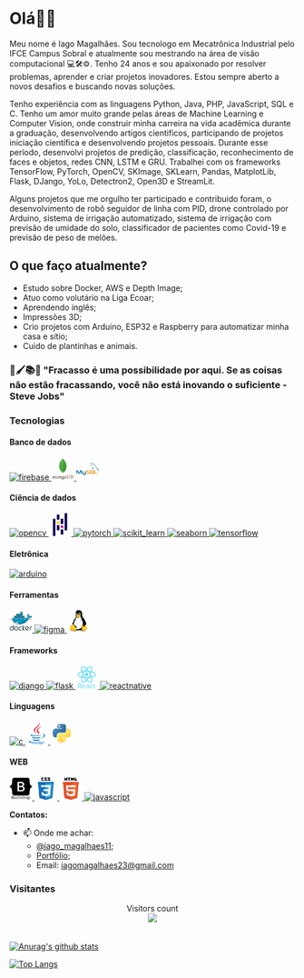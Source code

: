 # Olá👋🏾

Meu nome é Iago Magalhães. Sou tecnologo em Mecatrônica Industrial pelo IFCE Campus Sobral e atualmente sou mestrando na área de visão computacional 💻🛠⚙️. Tenho 24 anos e sou apaixonado por resolver problemas, aprender e criar projetos inovadores. Estou sempre aberto a novos desafios e buscando novas soluções.

Tenho experiência com as linguagens Python, Java, PHP, JavaScript, SQL e C. Tenho um amor muito grande pelas áreas de Machine Learning e Computer Vision, onde construir minha carreira na vida acadêmica durante a graduação, desenvolvendo artigos cientificos, participando de projetos iniciação científica e desenvolvendo projetos pessoais. Durante esse período, desenvolvi projetos de predição, classificação, reconhecimento de faces e objetos, redes CNN, LSTM e GRU. Trabalhei com os frameworks TensorFlow, PyTorch, OpenCV, SKImage, SKLearn, Pandas, MatplotLib, Flask, DJango, YoLo, Detectron2, Open3D e StreamLit.

Alguns projetos que me orgulho ter participado e contribuido foram, o desenvolvimento de robô seguidor de linha com PID, drone controlado por Arduino, sistema de irrigação automatizado, sistema de irrigação com previsão de umidade do solo, classificador de pacientes como Covid-19 e previsão de peso de melões.

## O que faço atualmente?
- Estudo sobre Docker, AWS e Depth Image;
- Atuo como volutário na Liga Ecoar;
- Aprendendo inglês;
- Impressões 3D;
- Crio projetos com Arduino, ESP32 e Raspberry para automatizar minha casa e sítio;
- Cuido de plantinhas e animais.

### 🔭🖌📚🔎 "Fracasso é uma possibilidade por aqui. Se as coisas não estão fracassando, você não está inovando o suficiente - Steve Jobs"

### Tecnologias
<p align="left">

  #### Banco de dados
  <a href="https://firebase.google.com/" target="_blank" rel="noreferrer"> 
    <img src="https://www.vectorlogo.zone/logos/firebase/firebase-icon.svg" alt="firebase" largura ="40" height="40"/>
  </a>
  
  <a href="https://www.mongodb.com/" target="_blank" rel="noreferrer"> 
    <img src="https://raw.githubusercontent.com/devicons/devicon/master/icons/mongodb/mongodb-original-wordmark.svg" alt="mongodb" width="40" height="40"/> 
  </a>
  
  <a href= "https://www.mysql.com/" target="_blank" rel="noreferrer"> 
    <img src="https://raw.githubusercontent.com/devicons/devicon/master/icons/mysql/mysql-original-wordmark.svg" alt="mysql" width="40" height="40"/> 
  </a>
  
  #### Ciência de dados
  <a href="https://opencv.org/" target="_blank" rel="noreferrer "> 
    <img src="https://www.vectorlogo.zone/logos/opencv/opencv-icon.svg" alt="opencv" width="40" height="40"/>
  </a>
  
  <a href="https://pandas.pydata.org/" target="_blank" rel="noreferrer"> 
    <img src="https://raw.githubusercontent.com/devicons/devicon/2ae2a900d2f041da66e950e4d48052658d850630/icons/pandas/pandas-original.svg" alt="pandas" width="40" height="40"/> 
  </a>
  
  <a href="https://pytorch.org/" target="_blank" rel="noreferrer"> 
    <img src="https://www.vectorlogo.zone/logos/pytorch/pytorch-icon.svg" alt="pytorch" width="40" height="40"/>
  </a>
  
  <a href="https://scikit-learn.org/" target="_blank" rel="noreferrer"> 
    <img src="https://upload.wikimedia.org/wikipedia/commons/0/05/Scikit_learn_logo_small.svg" alt="scikit_learn" width=" 40" height="40"/> 
  </a>
  
  <a href="https://seaborn.pydata.org/" target="_blank" rel="noreferrer"> 
    <img src="https://seaborn.pydata.org/_images/logo-mark-lightbg.svg" alt="seaborn" width="40" height="40"/>
  </a>
  
  <a href="https://www.tensorflow.org " target="_blank" rel="noreferrer">
    <img src="https://www.vectorlogo.zone/logos/tensorflow/tensorflow-icon.svg" alt="tensorflow" width="40" height=" 40"/> 
  </a>
  
  #### Eletrônica
  <a href="https://www.arduino.cc/" target="_blank" rel="noreferrer">
    <img src="https://cdn.worldvectorlogo.com/logos/arduino-1.svg" alt="arduino" width="40" height="40"/>
  </a>

  #### Ferramentas
  <a href="https://www.docker.com/" target="_blank" rel="noreferrer"> 
    <img src="https://raw.githubusercontent.com/devicons/devicon/master/icons/docker/docker-original-wordmark.svg" alt= "docker" width="40" height="40"/>
  </a>
  
  <a href="https://www.figma.com/" target="_blank" rel="noreferrer">
    <img src= "https://www.vectorlogo.zone/logos/figma/figma-icon.svg" alt="figma" width="40" height="40"/>
  </a>
  
  <a href="https://www.linux.org/" target="_blank" rel="noreferrer">
    <img src="https://raw.githubusercontent.com/devicons/devicon/master/icons/linux/linux-original.svg" alt="linux" largura ="40" height="40"/>
  </a>
  
  #### Frameworks
  <a href="https://www.djangoproject.com/" target="_blank" rel="noreferrer">
    <img src= "https://cdn.worldvectorlogo.com/logos/django.svg" alt="django" width="40" height="40"/>
  </a>
  
  <a href="https://flask.palletsprojects.com/" target="_blank" rel="noreferrer"> 
    <img src="https://www.vectorlogo.zone/logos/pocoo_flask/pocoo_flask-icon.svg" alt="flask" width="40" height="40"/> 
  </a>
  
  <a href="https://reactjs.org/" target="_blank" rel="noreferrer"> 
    <img src="https://raw.githubusercontent.com/devicons/devicon/master/icons/react/react-original-wordmark.svg" alt="react" width="40" height="40"/>
  </a>
  
  <a href="https://reactnative.dev/" target="_blank" rel="noreferrer">
    <img src="https://reactnative.dev/img/header_logo.svg" alt="reactnative" width="40" height="40"/> 
  </a>
  
  #### Linguagens
  <a href="https://www.cprogramming.com/" target="_blank" rel="noreferrer"> 
    <img src="https://raw.githubusercontent.com/devicons /devicon/master/icons/c/c-original.svg" alt="c" width="40" height="40"/>
  </a>
  
  <a href="https://www.java.com" target="_blank" rel="noreferrer">
    <img src="https://raw.githubusercontent.com/devicons/devicon/master/icons/java/java-original.svg" alt="java" width="40" height="40"/>
  </a>
  
  <a href="https://www.python.org" target="_blank" rel=" noreferrer">
    <img src="https://raw.githubusercontent.com/devicons/devicon/master/icons/python/python-original.svg" alt="python" width="40" height="40"/> 
  </a>
  
  #### WEB
  <a href="https://getbootstrap.com" target="_blank" rel=" noreferrer"> 
    <img src="https://raw.githubusercontent.com/devicons/devicon/master/icons/bootstrap/bootstrap-plain-wordmark.svg" alt="bootstrap" width="40" height="40 "/>
  </a>
  
  <a href="https://www.w3schools.com/css/" target="_blank" rel="noreferrer"> 
    <img src="https://raw.githubusercontent.com/devicons/devicon/master/icons/css3/css3-original-wordmark.svg" alt= "css3" width="40" height="40"/>
  </a>
  
  <a href="https://www.w3.org/html/" target="_blank" rel="noreferrer"> 
    <img src="https://raw.githubusercontent.com/devicons/devicon/master/icons/html5/html5-original-wordmark.svg" alt ="html5" width="40" height="40"/>
  </a>
  
  <a href="https://developer.mozilla.org/en-US/docs/Web/JavaScript" target="_blank" rel="noreferrer"> 
    <img src="https://raw.githubusercontent.com/devicons /devicon/master/icons/javascript/javascript-original.svg" alt="javascript" width="40" height="40"/>
  </a>
</p>

**Contatos:**
- 📫 Onde me achar: 
  - [@iago_magalhaes11](https://www.linkedin.com/in/iago-magalh%C3%A3es-81a3ab1b7/);
  - [Portfólio](https://iagomagalhaes23.github.io/iagomagalhaes/);
  - Email: iagomagalhaes23@gmail.com

### Visitantes
<p align="center"> 
  Visitors count<br>
  <img src="https://profile-counter.glitch.me/iagomagalhaes23/count.svg" />
</p>

<br/>[![Anurag's github stats](https://github-readme-stats.vercel.app/api?username=iagomagalhaes23&count_private=true&count_private=true&theme=tokyonight)](https://github.com/anuraghazra/github-readme-stats)

[![Top Langs](https://github-readme-stats.vercel.app/api/top-langs/?username=iagomagalhaes23&layout=compact&theme=tokyonight)](https://github.com/anuraghazra/github-readme-stats)
